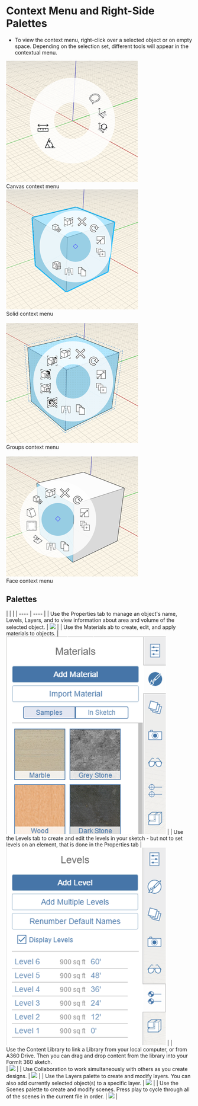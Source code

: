 # Context Menu and Right-Side Palettes


* To view the context menu, right-click over a selected object or on empty space. Depending on the selection set, different tools will appear in the contextual menu. 
    
![](Images/GUID-A91393B3-6AFD-4A36-A766-C15D21C0A4AD-low.png) <br>Canvas context menu<br> 
![](Images/GUID-7E7240F8-0027-4F01-AD5D-9FE71CACCC10-low.png) <br>Solid context menu<br>  
![](Images/GUID-F9112937-1DD8-4500-8613-93E9AFB93568-low.png) <br>Groups context menu<br>     
![](Images/GUID-875CD4E5-E3A3-4F3C-A849-9CE6E26DAEA3-low.png) <br>Face context menu<br>  

## Palettes

| | |
    | ---- | ---- |
    | Use the Properties tab to manage an object's name, Levels, Layers, and to view information about area and volume of the selected object.   |   ![](Images/GUID-A061E419-F183-4D8C-9265-A9F400EC7E93-low.png)   |
    | Use the Materials ab to create, edit, and apply materials to objects.   |   ![](Images/GUID-D8DB2F73-E1FF-40C0-9C43-9A8B69136EE4-low.png)   |
    | Use the Levels tab to create and edit the levels in your sketch - but not to set levels on an element, that is done in the Properties tab   |   ![](Images/GUID-875750E4-17E6-4057-B231-BD776223CEAE-low.png)   |
    | <br>Use the Content Library to link a Library from your local computer, or from A360 Drive. Then you can drag and drop content from the library into your FormIt 360 sketch.<br>  |   ![](Images/GUID-28DCD782-6555-40C0-9558-8CC096B5930C-low.png)   |
    | Use Collaboration to work simultaneously with others as you create designs.   |   ![](Images/GUID-E17BEBE7-6486-4302-BCE6-211C601AEAC6-low.png)   |
    | Use the Layers palette to create and modify layers. You can also add currently selected object(s) to a specific layer.   |   ![](Images/GUID-9E95DA19-0C90-47FD-B4E4-39716C331640-low.png)   |
    | Use the Scenes palette to create and modify scenes. Press play to cycle through all of the scenes in the current file in order.   |   ![](Images/GUID-5FB0624F-EA3A-46B2-A01E-A1C35A19C76F-low.png)   |
